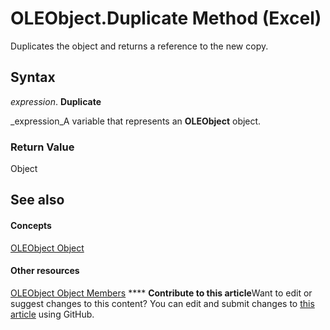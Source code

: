 
# OLEObject.Duplicate Method (Excel)

Duplicates the object and returns a reference to the new copy.


## Syntax

 _expression_. **Duplicate**

 _expression_A variable that represents an  **OLEObject** object.


### Return Value

Object


## See also


#### Concepts


 [OLEObject Object](bc3ef12d-1531-6c21-71ab-3df6bb851f3b.md)
#### Other resources


 [OLEObject Object Members](fcee0a0a-a270-9f03-37f6-eb5989797bba.md)
****   **Contribute to this article**Want to edit or suggest changes to this content? You can edit and submit changes to  [this article](https://github.com/jhershey00/VBA_Excel_Test/OpenXMLCon/articles/0ade834d-8c59-7b58-9412-d9bdb7c86fe1.md) using GitHub.

